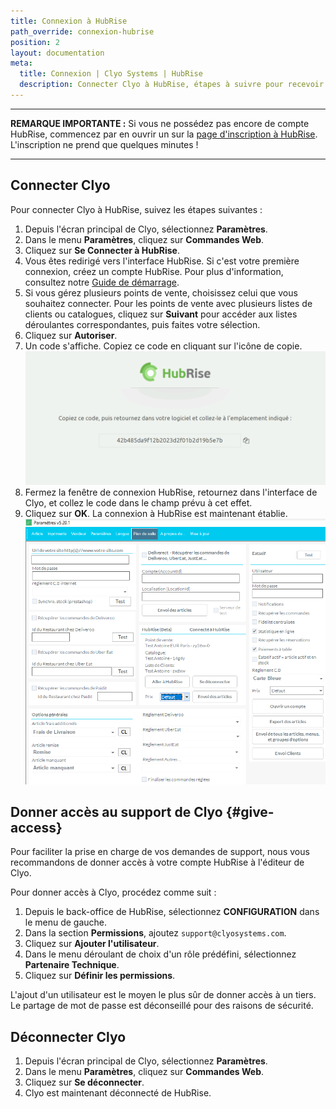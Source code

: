 ```yaml
---
title: Connexion à HubRise
path_override: connexion-hubrise
position: 2
layout: documentation
meta:
  title: Connexion | Clyo Systems | HubRise
  description: Connecter Clyo à HubRise, étapes à suivre pour recevoir vos commandes Clyo dans votre logiciel de caisse.
---
```


---

**REMARQUE IMPORTANTE :** Si vous ne possédez pas encore de compte HubRise, commencez par en ouvrir un sur la [page d'inscription à HubRise](https://manager.hubrise.com/signup). L'inscription ne prend que quelques minutes !

---

## Connecter Clyo

Pour connecter Clyo à HubRise, suivez les étapes suivantes :

1. Depuis l'écran principal de Clyo, sélectionnez **Paramètres**.
1. Dans le menu **Paramètres**, cliquez sur **Commandes Web**.
1. Cliquez sur **Se Connecter à HubRise**.
1. Vous êtes redirigé vers l'interface HubRise. Si c'est votre première connexion, créez un compte HubRise. Pour plus d'information, consultez notre [Guide de démarrage](/docs/get-started).
1. Si vous gérez plusieurs points de vente, choisissez celui que vous souhaitez connecter. Pour les points de vente avec plusieurs listes de clients ou catalogues, cliquez sur **Suivant** pour accéder aux listes déroulantes correspondantes, puis faites votre sélection.
1. Cliquez sur **Autoriser**.
1. Un code s'affiche. Copiez ce code en cliquant sur l'icône de copie.
   ![Clyo - Copier le code](./images/001-2x-clyo-connection-code.png)
1. Fermez la fenêtre de connexion HubRise, retournez dans l'interface de Clyo, et collez le code dans le champ prévu à cet effet.
1. Cliquez sur **OK**. La connexion à HubRise est maintenant établie.
   ![Clyo - Connexion établie](./images/002-clyo-connection-success.png)

## Donner accès au support de Clyo {#give-access}

Pour faciliter la prise en charge de vos demandes de support, nous vous recommandons de donner accès à votre compte HubRise à l'éditeur de Clyo.

Pour donner accès à Clyo, procédez comme suit :

1. Depuis le back-office de HubRise, sélectionnez **CONFIGURATION** dans le menu de gauche.
1. Dans la section **Permissions**, ajoutez `support@clyosystems.com`.
1. Cliquez sur **Ajouter l'utilisateur**.
1. Dans le menu déroulant de choix d'un rôle prédéfini, sélectionnez **Partenaire Technique**.
1. Cliquez sur **Définir les permissions**.

L'ajout d'un utilisateur est le moyen le plus sûr de donner accès à un tiers. Le partage de mot de passe est déconseillé pour des raisons de sécurité.

## Déconnecter Clyo

1. Depuis l'écran principal de Clyo, sélectionnez **Paramètres**.
1. Dans le menu **Paramètres**, cliquez sur **Commandes Web**.
1. Cliquez sur **Se déconnecter**.
1. Clyo est maintenant déconnecté de HubRise.
